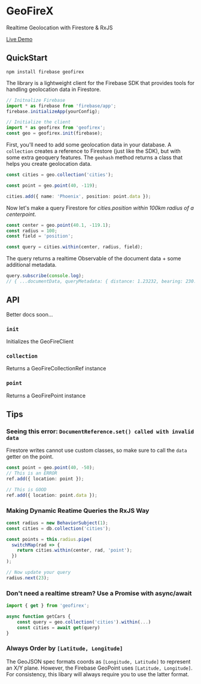 # GeoFireX

Realtime Geolocation with Firestore & RxJS

[Live Demo](https://geo-test-c92e4.firebaseapp.com)

## QuickStart

```shell
npm install firebase geofirex
```

The library is a lightweight client for the Firebase SDK that provides tools for handling geolocation data in Firestore.

```ts
// Initnalize Firebase
import * as firebase from 'firebase/app';
firebase.initializeApp(yourConfig);

// Initialize the client
import * as geofirex from 'geofirex';
const geo = geofirex.init(firebase);
```

First, you'll need to add some geolocation data in your database. A `collection` creates a reference to Firestore (just like the SDK), but with some extra geoquery features. The `geohash` method returns a class that helps you create geolocation data.

```ts
const cities = geo.collection('cities');

const point = geo.point(40, -119);

cities.add({ name: 'Phoenix', position: point.data });
```

Now let's make a query Firestore for _cities.position within 100km radius of a centerpoint_.

```ts
const center = geo.point(40.1, -119.1);
const radius = 100;
const field = 'position';

const query = cities.within(center, radius, field);
```

The query returns a realtime Observable of the document data + some additional metadata.

```ts
query.subscribe(console.log);
// { ...documentData, queryMetadata: { distance: 1.23232, bearing: 230.23 }  }
```

## API

Better docs soon...

### `init`

Initializes the GeoFireClient

### `collection`

Returns a GeoFireCollectionRef instance

### `point`

Returns a GeoFirePoint instance

## Tips

### Seeing this error: `DocumentReference.set() called with invalid data`

Firestore writes cannot use custom classes, so make sure to call the `data` getter on the point.

```ts
const point = geo.point(40, -50);
// This is an ERROR
ref.add({ location: point });

// This is GOOD
ref.add({ location: point.data });
```

### Making Dynamic Reatime Queries the RxJS Way

```ts
const radius = new BehaviorSubject(1);
const cities = db.collection('cities');

const points = this.radius.pipe(
  switchMap(rad => {
    return cities.within(center, rad, 'point');
  })
);

// Now update your query
radius.next(23);
```

### Don't need a realtime stream? Use a Promise with async/await

```ts
import { get } from 'geofirex';

async function getCars {
    const query = geo.collection('cities').within(...)
    const cities = await get(query)
}
```

### Always Order by `[Latitude, Longitude]`

The GeoJSON spec formats coords as `[Longitude, Latitude]` to represent an X/Y plane. However, the Firebase GeoPoint uses `[Latitude, Longitude]`. For consistency, this libary will always require you to use the latter format.

